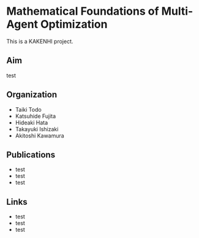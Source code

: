 # Mathematical Foundations of Multi-Agent Optimization

This is a KAKENHI project.

## Aim

test

## Organization

* Taiki Todo
* Katsuhide Fujita
* Hideaki Hata
* Takayuki Ishizaki
* Akitoshi Kawamura

## Publications
- test
- test
- test

## Links
* test
* test
* test


